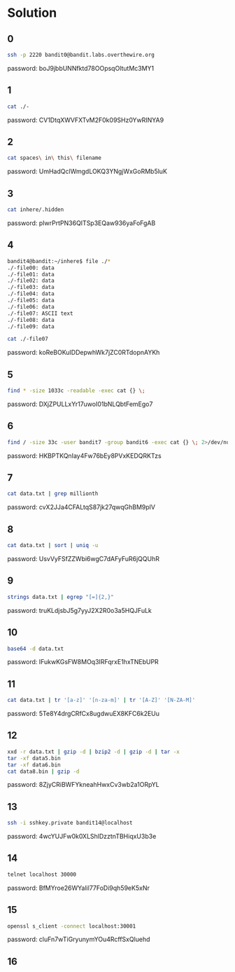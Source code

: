 # Solution

## 0
```sh
ssh -p 2220 bandit0@bandit.labs.overthewire.org
```
password: boJ9jbbUNNfktd78OOpsqOltutMc3MY1

## 1
```sh
cat ./-
```
password: CV1DtqXWVFXTvM2F0k09SHz0YwRINYA9

## 2
```sh
cat spaces\ in\ this\ filename
```
password: UmHadQclWmgdLOKQ3YNgjWxGoRMb5luK

## 3
```sh
cat inhere/.hidden
```
password: pIwrPrtPN36QITSp3EQaw936yaFoFgAB

## 4
```sh
bandit4@bandit:~/inhere$ file ./*
./-file00: data
./-file01: data
./-file02: data
./-file03: data
./-file04: data
./-file05: data
./-file06: data
./-file07: ASCII text
./-file08: data
./-file09: data

cat ./-file07
```
password: koReBOKuIDDepwhWk7jZC0RTdopnAYKh

## 5
```sh
find * -size 1033c -readable -exec cat {} \;
```
password: DXjZPULLxYr17uwoI01bNLQbtFemEgo7

## 6
```sh
find / -size 33c -user bandit7 -group bandit6 -exec cat {} \; 2>/dev/null
```
password: HKBPTKQnIay4Fw76bEy8PVxKEDQRKTzs

## 7
```sh
cat data.txt | grep millionth
```
password: cvX2JJa4CFALtqS87jk27qwqGhBM9plV

## 8
```sh
cat data.txt | sort | uniq -u
```
password: UsvVyFSfZZWbi6wgC7dAFyFuR6jQQUhR

## 9
```sh
strings data.txt | egrep "[=]{2,}"
```
password: truKLdjsbJ5g7yyJ2X2R0o3a5HQJFuLk

## 10
```sh
base64 -d data.txt
```
password: IFukwKGsFW8MOq3IRFqrxE1hxTNEbUPR

## 11
```sh
cat data.txt | tr '[a-z]' '[n-za-m]' | tr '[A-Z]' '[N-ZA-M]'
```

password: 5Te8Y4drgCRfCx8ugdwuEX8KFC6k2EUu

## 12
```sh
xxd -r data.txt | gzip -d | bzip2 -d | gzip -d | tar -x
tar -xf data5.bin
tar -xf data6.bin
cat data8.bin | gzip -d
```
password: 8ZjyCRiBWFYkneahHwxCv3wb2a1ORpYL

## 13
```sh
ssh -i sshkey.private bandit14@localhost
```
password: 4wcYUJFw0k0XLShlDzztnTBHiqxU3b3e

## 14
```sh
telnet localhost 30000
```
password: BfMYroe26WYalil77FoDi9qh59eK5xNr

## 15
```sh
openssl s_client -connect localhost:30001
```
password: cluFn7wTiGryunymYOu4RcffSxQluehd

## 16
```sh
```



